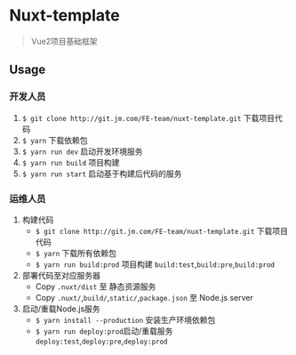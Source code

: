 # Nuxt-template
> Vue2项目基础框架

## Usage

### 开发人员
1. `$ git clone http://git.jm.com/FE-team/nuxt-template.git` 下载项目代码
2. `$ yarn` 下载依赖包
3. `$ yarn run dev` 启动开发环境服务
4. `$ yarn run build` 项目构建
5. `$ yarn run start` 启动基于构建后代码的服务

### 运维人员
1. 构建代码
    - `$ git clone http://git.jm.com/FE-team/nuxt-template.git` 下载项目代码
    - `$ yarn` 下载所有依赖包
    - `$ yarn run build:prod` 项目构建 `build:test`,`build:pre`,`build:prod`
2. 部署代码至对应服务器
    - Copy `.nuxt/dist` 至 静态资源服务
    - Copy `.nuxt/`,`build/`,`static/`,`package.json` 至 Node.js server
3. 启动/重载Node.js服务
    - `$ yarn install --production` 安装生产环境依赖包
    - `$ yarn run deploy:prod`启动/重载服务 `deploy:test`,`deploy:pre`,`deploy:prod`